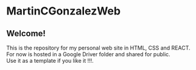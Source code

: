 # MartinCGonzalezWeb

<h2>Welcome!</h2>

This is the repository for my personal web site in HTML, CSS and REACT.
<br>
For now is hosted in a Google Driver folder and shared for public.
<br>
Use it as a template if you like it !!!.
